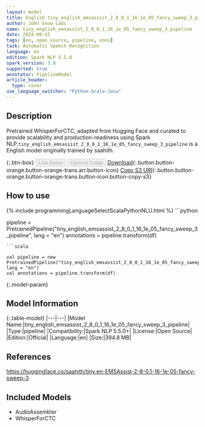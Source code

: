 ```yaml
---
layout: model
title: English tiny_english_emsassist_2_8_0_1_16_1e_05_fancy_sweep_3_pipeline pipeline WhisperForCTC from saahith
author: John Snow Labs
name: tiny_english_emsassist_2_8_0_1_16_1e_05_fancy_sweep_3_pipeline
date: 2024-09-15
tags: [en, open_source, pipeline, onnx]
task: Automatic Speech Recognition
language: en
edition: Spark NLP 5.5.0
spark_version: 3.0
supported: true
annotator: PipelineModel
article_header:
  type: cover
use_language_switcher: "Python-Scala-Java"
---
```


## Description

Pretrained WhisperForCTC, adapted from Hugging Face and curated to provide scalability and production-readiness using Spark NLP.`tiny_english_emsassist_2_8_0_1_16_1e_05_fancy_sweep_3_pipeline` is a English model originally trained by saahith.

{:.btn-box}
<button class="button button-orange" disabled>Live Demo</button>
<button class="button button-orange" disabled>Open in Colab</button>
[Download](https://s3.amazonaws.com/auxdata.johnsnowlabs.com/public/models/tiny_english_emsassist_2_8_0_1_16_1e_05_fancy_sweep_3_pipeline_en_5.5.0_3.0_1726431134477.zip){:.button.button-orange.button-orange-trans.arr.button-icon}
[Copy S3 URI](s3://auxdata.johnsnowlabs.com/public/models/tiny_english_emsassist_2_8_0_1_16_1e_05_fancy_sweep_3_pipeline_en_5.5.0_3.0_1726431134477.zip){:.button.button-orange.button-orange-trans.button-icon.button-copy-s3}

## How to use



<div class="tabs-box" markdown="1">
{% include programmingLanguageSelectScalaPythonNLU.html %}
```python

pipeline = PretrainedPipeline("tiny_english_emsassist_2_8_0_1_16_1e_05_fancy_sweep_3_pipeline", lang = "en")
annotations =  pipeline.transform(df)   

```
```scala

val pipeline = new PretrainedPipeline("tiny_english_emsassist_2_8_0_1_16_1e_05_fancy_sweep_3_pipeline", lang = "en")
val annotations = pipeline.transform(df)

```
</div>

{:.model-param}
## Model Information

{:.table-model}
|---|---|
|Model Name:|tiny_english_emsassist_2_8_0_1_16_1e_05_fancy_sweep_3_pipeline|
|Type:|pipeline|
|Compatibility:|Spark NLP 5.5.0+|
|License:|Open Source|
|Edition:|Official|
|Language:|en|
|Size:|394.8 MB|

## References

https://huggingface.co/saahith/tiny.en-EMSAssist-2-8-0.1-16-1e-05-fancy-sweep-3

## Included Models

- AudioAssembler
- WhisperForCTC